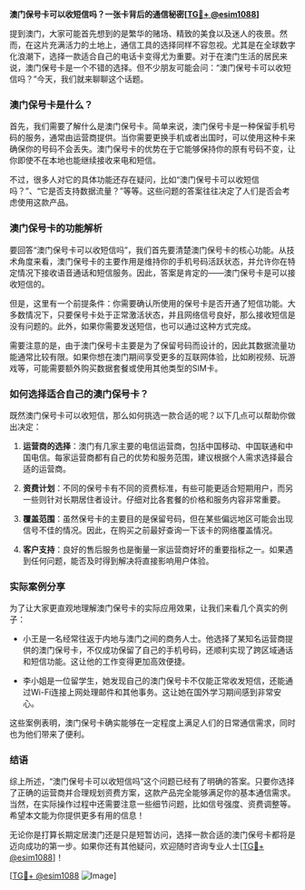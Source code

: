 **澳门保号卡可以收短信吗？一张卡背后的通信秘密[[TG💪+ @esim1088](https://t.me/s/esim1088)]**

提到澳门，大家可能首先想到的是繁华的赌场、精致的美食以及迷人的夜景。然而，在这片充满活力的土地上，通信工具的选择同样不容忽视。尤其是在全球数字化浪潮下，选择一款适合自己的电话卡变得尤为重要。对于在澳门生活的居民来说，澳门保号卡是一个不错的选择。但不少朋友可能会问：“澳门保号卡可以收短信吗？”今天，我们就来聊聊这个话题。

### 澳门保号卡是什么？

首先，我们需要了解什么是澳门保号卡。简单来说，澳门保号卡是一种保留手机号码的服务，通常由运营商提供。当你需要更换手机或者出国时，可以使用这种卡来确保你的号码不会丢失。澳门保号卡的优势在于它能够保持你的原有号码不变，让你即使不在本地也能继续接收来电和短信。

不过，很多人对它的具体功能还存在疑问，比如“澳门保号卡可以收短信吗？”、“它是否支持数据流量？”等等。这些问题的答案往往决定了人们是否会考虑使用这款产品。

### 澳门保号卡的功能解析

要回答“澳门保号卡可以收短信吗”，我们首先要清楚澳门保号卡的核心功能。从技术角度来看，澳门保号卡的主要作用是维持你的手机号码活跃状态，并允许你在特定情况下接收语音通话和短信服务。因此，答案是肯定的——澳门保号卡是可以接收短信的。

但是，这里有一个前提条件：你需要确认所使用的保号卡是否开通了短信功能。大多数情况下，只要保号卡处于正常激活状态，并且网络信号良好，那么接收短信是没有问题的。此外，如果你需要发送短信，也可以通过这种方式完成。

需要注意的是，由于澳门保号卡主要是为了保留号码而设计的，因此其数据流量功能通常比较有限。如果你想在澳门期间享受更多的互联网体验，比如刷视频、玩游戏等，可能需要额外购买数据套餐或使用其他类型的SIM卡。

### 如何选择适合自己的澳门保号卡？

既然澳门保号卡可以收短信，那么如何挑选一款合适的呢？以下几点可以帮助你做出决定：

1. **运营商的选择**：澳门有几家主要的电信运营商，包括中国移动、中国联通和中国电信。每家运营商都有自己的优势和服务范围，建议根据个人需求选择最合适的运营商。
   
2. **资费计划**：不同的保号卡有不同的资费标准，有些可能更适合短期用户，而另一些则针对长期居住者设计。仔细对比各套餐的价格和服务内容非常重要。

3. **覆盖范围**：虽然保号卡的主要目的是保留号码，但在某些偏远地区可能会出现信号不佳的情况。因此，在购买之前最好查询一下该卡的网络覆盖情况。

4. **客户支持**：良好的售后服务也是衡量一家运营商好坏的重要指标之一。如果遇到任何问题，能否及时得到解决将直接影响用户体验。

### 实际案例分享

为了让大家更直观地理解澳门保号卡的实际应用效果，让我们来看几个真实的例子：

- 小王是一名经常往返于内地与澳门之间的商务人士。他选择了某知名运营商提供的澳门保号卡，不仅成功保留了自己的手机号码，还顺利实现了跨区域通话和短信功能。这让他的工作变得更加高效便捷。
  
- 李小姐是一位留学生，她发现自己的澳门保号卡不仅能正常收发短信，还能通过Wi-Fi连接上网处理邮件和其他事务。这让她在国外学习期间感到非常安心。

这些案例表明，澳门保号卡确实能够在一定程度上满足人们的日常通信需求，同时也为他们带来了便利。

### 结语

综上所述，“澳门保号卡可以收短信吗”这个问题已经有了明确的答案。只要你选择了正确的运营商并合理规划资费方案，这款产品完全能够满足你的基本通信需求。当然，在实际操作过程中还需要注意一些细节问题，比如信号强度、资费调整等。希望本文能为你提供更多有用的信息！

无论你是打算长期定居澳门还是只是短暂访问，选择一款合适的澳门保号卡都将是迈向成功的第一步。如果你还有其他疑问，欢迎随时咨询专业人士[[TG💪+ @esim1088](https://t.me/s/esim1088)]！

[[TG💪+ @esim1088](https://t.me/s/esim1088) ![Image](https://i.postimg.cc/4NQfJmqS/Snipaste-2025-05-13-00-14-12.png)]